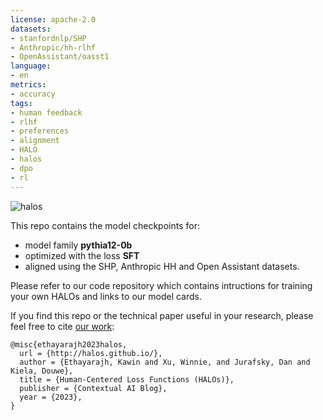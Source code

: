```yaml
---
license: apache-2.0
datasets:
- stanfordnlp/SHP
- Anthropic/hh-rlhf
- OpenAssistant/oasst1
language:
- en
metrics:
- accuracy
tags:
- human feedback
- rlhf
- preferences
- alignment
- HALO
- halos
- dpo
- rl
---
```


![halos](https://gist.github.com/assets/29318529/fe2d8391-dbd1-4b7e-9dc4-7cb97e55bc06)

This repo contains the model checkpoints for:
- model family <b>pythia12-0b</b>
- optimized with the loss <b>SFT</b>
- aligned using the SHP, Anthropic HH and Open Assistant datasets.

Please refer to our code repository which contains intructions for training your own HALOs and links to our model cards.

If you find this repo or the technical paper useful in your research, please feel free to cite [our work](http://halos.github.io/):
```
@misc{ethayarajh2023halos,
  url = {http://halos.github.io/},
  author = {Ethayarajh, Kawin and Xu, Winnie, and Jurafsky, Dan and Kiela, Douwe},
  title = {Human-Centered Loss Functions (HALOs)},
  publisher = {Contextual AI Blog},
  year = {2023},
}
```